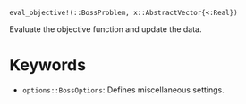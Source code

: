 ```
eval_objective!(::BossProblem, x::AbstractVector{<:Real})
```

Evaluate the objective function and update the data.

# Keywords

  * `options::BossOptions`: Defines miscellaneous settings.
